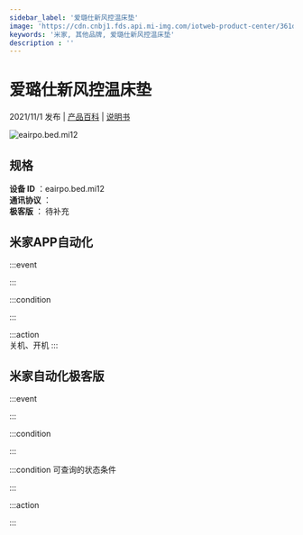 ```yaml
---
sidebar_label: '爱璐仕新风控温床垫'
image: 'https://cdn.cnbj1.fds.api.mi-img.com/iotweb-product-center/361d0ed568a4537a3a72cc5951725b28_1634023450573.png?GalaxyAccessKeyId=AKVGLQWBOVIRQ3XLEW&Expires=9223372036854775807&Signature=TEIcMDj+jh0h5ADV3yHl/cCCKN0='
keywords: '米家, 其他品牌, 爱璐仕新风控温床垫'
description : ''
---
```

# 爱璐仕新风控温床垫

2021/11/1 发布 | [产品百科](https://home.mi.com/webapp/content/baike/product/index.html?model=eairpo.bed.mi12/) | [说明书](https://home.mi.com/views/introduction.html?model=eairpo.bed.mi12&region=cn)

![eairpo.bed.mi12](https://cdn.cnbj1.fds.api.mi-img.com/iotweb-product-center/361d0ed568a4537a3a72cc5951725b28_1634023450573.png?GalaxyAccessKeyId=AKVGLQWBOVIRQ3XLEW&Expires=9223372036854775807&Signature=TEIcMDj+jh0h5ADV3yHl/cCCKN0=)

## 规格  
> 
**设备 ID** ：eairpo.bed.mi12  
**通讯协议** ：  
**极客版**  ： 待补充 


## 米家APP自动化  

:::event  

:::

:::condition  

:::

:::action   
关机、开机
:::

## 米家自动化极客版  

:::event  

:::

:::condition  

:::

:::condition 可查询的状态条件  

:::

:::action  

:::

        

